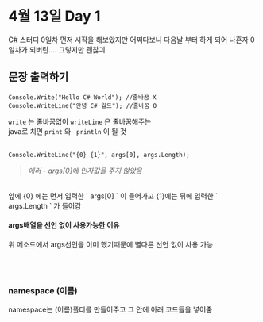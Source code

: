 # 4월 13일 Day 1
C# 스터디 0일차 
먼저 시작을 해보았지만 어쩌다보니 다음날 부터 하게 되어 나혼자 0일차가 되버린....
그렇지만 괜찮긔

## 문장 출력하기
~~~ 
Console.Write("Hello C# World"); //줄바꿈 X
Console.WriteLine("안녕 C# 월드"); //줄바꿈 O 
~~~
  ` write ` 는 줄바꿈없이 ` writeLine ` 은 줄바꿈해주는 <br>
  java로 치면 ` print ` 와 ` println` 이 될 것<br><br>   
 ~~~ 
 Console.WriteLine("{0} {1}", args[0], args.Length);
 ~~~
 > _에러 - args[0]에 인자값을 주지 않았음_ <Br>
 <br>
 앞에 {0} 에는 먼저 입력한 ` args[0] ` 이 들어가고 {1}에는 뒤에 입력한 ` args.Length ` 가 들어감 <br>
 
 #### args배열을 선언 없이 사용가능한 이유<br>
 위 메소드에서 args선언을 이미 했기때문에 별다른 선언 없이 사용 가능
 
 
 <br><br>
 ###  namespace (이름) 
 namespace는 (이름)폴더를 만들어주고 그 안에 아래 코드들을 넣어줌
 
 
